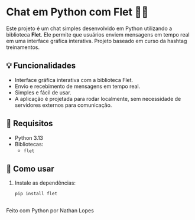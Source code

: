 # Chat em Python com Flet 🚀💬

Este projeto é um chat simples desenvolvido em Python utilizando a biblioteca **Flet**. Ele permite que usuários enviem mensagens em tempo real em uma interface gráfica interativa.
Projeto baseado em curso da hashtag treinamentos.

## 💡 Funcionalidades

- Interface gráfica interativa com a biblioteca Flet.
- Envio e recebimento de mensagens em tempo real.
- Simples e fácil de usar.
- A aplicação é projetada para rodar localmente, sem necessidade de servidores externos para comunicação.

## 📁 Requisitos

- Python 3.13
- Bibliotecas:
  - `flet`

## 🔧 Como usar

1. Instale as dependências:
   ```bash
   pip install flet
  
Feito com Python por Nathan Lopes
